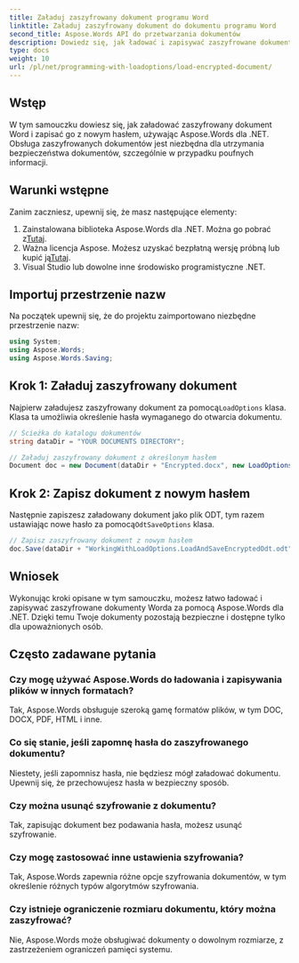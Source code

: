 ```yaml
---
title: Załaduj zaszyfrowany dokument programu Word
linktitle: Załaduj zaszyfrowany dokument do dokumentu programu Word
second_title: Aspose.Words API do przetwarzania dokumentów
description: Dowiedz się, jak ładować i zapisywać zaszyfrowane dokumenty programu Word przy użyciu Aspose.Words dla .NET. Z łatwością zabezpiecz swoje dokumenty nowymi hasłami. W zestawie instrukcja krok po kroku.
type: docs
weight: 10
url: /pl/net/programming-with-loadoptions/load-encrypted-document/
---
```

## Wstęp

W tym samouczku dowiesz się, jak załadować zaszyfrowany dokument Word i zapisać go z nowym hasłem, używając Aspose.Words dla .NET. Obsługa zaszyfrowanych dokumentów jest niezbędna dla utrzymania bezpieczeństwa dokumentów, szczególnie w przypadku poufnych informacji.

## Warunki wstępne

Zanim zaczniesz, upewnij się, że masz następujące elementy:

1.  Zainstalowana biblioteka Aspose.Words dla .NET. Można go pobrać z[Tutaj](https://downloads.aspose.com/words/net).
2.  Ważna licencja Aspose. Możesz uzyskać bezpłatną wersję próbną lub kupić ją[Tutaj](https://purchase.aspose.com/buy).
3. Visual Studio lub dowolne inne środowisko programistyczne .NET.

## Importuj przestrzenie nazw

Na początek upewnij się, że do projektu zaimportowano niezbędne przestrzenie nazw:

```csharp
using System;
using Aspose.Words;
using Aspose.Words.Saving;
```

## Krok 1: Załaduj zaszyfrowany dokument

 Najpierw załadujesz zaszyfrowany dokument za pomocą`LoadOptions` klasa. Klasa ta umożliwia określenie hasła wymaganego do otwarcia dokumentu.

```csharp
// Ścieżka do katalogu dokumentów
string dataDir = "YOUR DOCUMENTS DIRECTORY";

// Załaduj zaszyfrowany dokument z określonym hasłem
Document doc = new Document(dataDir + "Encrypted.docx", new LoadOptions("password"));
```

## Krok 2: Zapisz dokument z nowym hasłem

 Następnie zapiszesz załadowany dokument jako plik ODT, tym razem ustawiając nowe hasło za pomocą`OdtSaveOptions` klasa.

```csharp
// Zapisz zaszyfrowany dokument z nowym hasłem
doc.Save(dataDir + "WorkingWithLoadOptions.LoadAndSaveEncryptedOdt.odt", new OdtSaveOptions("newpassword"));
```

## Wniosek

Wykonując kroki opisane w tym samouczku, możesz łatwo ładować i zapisywać zaszyfrowane dokumenty Worda za pomocą Aspose.Words dla .NET. Dzięki temu Twoje dokumenty pozostają bezpieczne i dostępne tylko dla upoważnionych osób.

## Często zadawane pytania

### Czy mogę używać Aspose.Words do ładowania i zapisywania plików w innych formatach?
Tak, Aspose.Words obsługuje szeroką gamę formatów plików, w tym DOC, DOCX, PDF, HTML i inne.

### Co się stanie, jeśli zapomnę hasła do zaszyfrowanego dokumentu?
Niestety, jeśli zapomnisz hasła, nie będziesz mógł załadować dokumentu. Upewnij się, że przechowujesz hasła w bezpieczny sposób.

### Czy można usunąć szyfrowanie z dokumentu?
Tak, zapisując dokument bez podawania hasła, możesz usunąć szyfrowanie.

### Czy mogę zastosować inne ustawienia szyfrowania?
Tak, Aspose.Words zapewnia różne opcje szyfrowania dokumentów, w tym określenie różnych typów algorytmów szyfrowania.

### Czy istnieje ograniczenie rozmiaru dokumentu, który można zaszyfrować?
Nie, Aspose.Words może obsługiwać dokumenty o dowolnym rozmiarze, z zastrzeżeniem ograniczeń pamięci systemu.
